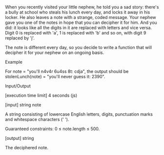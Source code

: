 When you recently visited your little nephew, he told you a sad story: there's a bully at school who steals his lunch every day, and locks it away in his locker. He also leaves a note with a strange, coded message. Your nephew gave you one of the notes in hope that you can decipher it for him. And you did: it looks like all the digits in it are replaced with letters and vice versa. Digit 0 is replaced with 'a', 1 is replaced with 'b' and so on, with digit 9 replaced by 'j'.

The note is different every day, so you decide to write a function that will decipher it for your nephew on an ongoing basis.

Example

For note = "you'll n4v4r 6u4ss 8t: cdja", the output should be
stolenLunch(note) = "you'll never guess it: 2390".

Input/Output

[execution time limit] 4 seconds (js)

[input] string note

A string consisting of lowercase English letters, digits, punctuation marks and whitespace characters (' ').

Guaranteed constraints:
0 ≤ note.length ≤ 500.

[output] string

The deciphered note.
